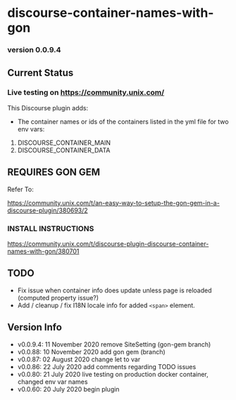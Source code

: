 # discourse-container-names-with-gon

### version 0.0.9.4

## Current Status

### Live testing on https://community.unix.com/

This Discourse plugin adds:

- The container names or ids of the containers listed in the yml file for two env vars:

1.  DISCOURSE_CONTAINER_MAIN
2.  DISCOURSE_CONTAINER_DATA

## REQUIRES GON GEM

Refer To:

https://community.unix.com/t/an-easy-way-to-setup-the-gon-gem-in-a-discourse-plugin/380693/2

### INSTALL INSTRUCTIONS

https://community.unix.com/t/discourse-plugin-discourse-container-names-with-gon/380701

## TODO

- Fix issue when container info does update unless page is reloaded (computed property issue?)
- Add / cleanup / fix I18N locale info for added `<span>` element.

## Version Info

- v0.0.9.4: 11 November 2020 remove SiteSetting (gon-gem branch)
- v0.0.88: 10 November 2020 add gon gem (branch)
- v0.0.87: 02 August 2020 change let to var
- v0.0.86: 22 July 2020 add comments regarding TODO issues
- v0.0.80: 21 July 2020 live testing on production docker container, changed env var names
- v0.0.60: 20 July 2020 begin plugin

